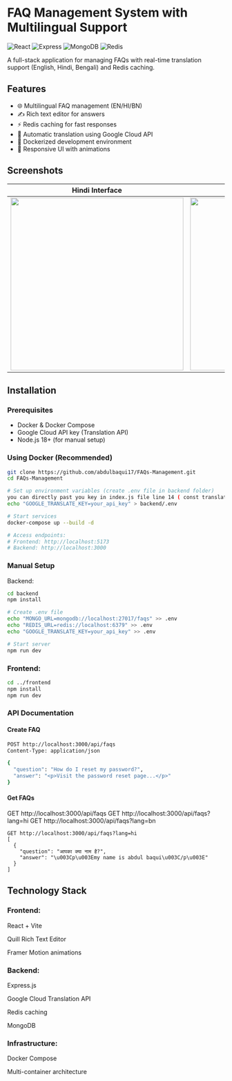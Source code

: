 # FAQ Management System with Multilingual Support

![React](https://img.shields.io/badge/React-18-blue)
![Express](https://img.shields.io/badge/Express-4.18-green)
![MongoDB](https://img.shields.io/badge/MongoDB-7.0-green)
![Redis](https://img.shields.io/badge/Redis-7.2-red)

A full-stack application for managing FAQs with real-time translation support (English, Hindi, Bengali) and Redis caching.

## Features

- 🌐 Multilingual FAQ management (EN/HI/BN)
- ✍️ Rich text editor for answers
- ⚡ Redis caching for fast responses
- 🔄 Automatic translation using Google Cloud API
- 🐳 Dockerized development environment
- 📱 Responsive UI with animations

## Screenshots

| Hindi Interface | Bengali Interface |  Bn Api Interface |
|-------------------|-----------------|-------------------|
| <img src="https://github.com/user-attachments/assets/b2a2637f-5962-4a5b-bc9c-eca714f52d30" width="400"> | <img src="https://github.com/user-attachments/assets/3221bf0c-6e2b-45c5-8d27-5f1f1e310221" width="400"> | <img src="https://github.com/user-attachments/assets/5e674523-01ea-4ae0-9462-6476cfd5c372" width="400"> |

## Installation

### Prerequisites
- Docker & Docker Compose
- Google Cloud API key (Translation API)
- Node.js 18+ (for manual setup)

### Using Docker (Recommended)
```bash
git clone https://github.com/abdulbaqui17/FAQs-Management.git
cd FAQs-Management

# Set up environment variables (create .env file in backend folder)
you can directly past you key in index.js file line 14 ( const translate = new Translate({ key: "" }); ) 
echo "GOOGLE_TRANSLATE_KEY=your_api_key" > backend/.env

# Start services
docker-compose up --build -d

# Access endpoints:
# Frontend: http://localhost:5173
# Backend: http://localhost:3000
```
### Manual Setup
Backend:
```bash
cd backend
npm install

# Create .env file
echo "MONGO_URL=mongodb://localhost:27017/faqs" >> .env
echo "REDIS_URL=redis://localhost:6379" >> .env
echo "GOOGLE_TRANSLATE_KEY=your_api_key" >> .env

# Start server
npm run dev
```
### Frontend:
```bash
cd ../frontend
npm install
npm run dev
```
### API Documentation

#### Create FAQ
```bash
POST http://localhost:3000/api/faqs
Content-Type: application/json

{
  "question": "How do I reset my password?",
  "answer": "<p>Visit the password reset page...</p>"
}
```

#### Get FAQs

GET http://localhost:3000/api/faqs
GET http://localhost:3000/api/faqs?lang=hi
GET http://localhost:3000/api/faqs?lang=bn


```
GET http://localhost:3000/api/faqs?lang=hi
[
  {
    "question": "आपका क्या नाम है?",
    "answer": "\u003Cp\u003Emy name is abdul baqui\u003C/p\u003E"
  }
]
```

## Technology Stack
### Frontend:

React + Vite

Quill Rich Text Editor

Framer Motion animations

### Backend:

Express.js

Google Cloud Translation API

Redis caching

MongoDB

### Infrastructure:

Docker Compose

Multi-container architecture

